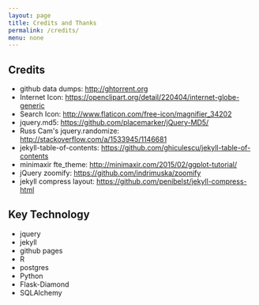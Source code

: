 ```yaml
---
layout: page
title: Credits and Thanks
permalink: /credits/
menu: none
---
```


## Credits

- github data dumps: http://ghtorrent.org
- Internet Icon: https://openclipart.org/detail/220404/internet-globe-generic
- Search Icon: http://www.flaticon.com/free-icon/magnifier_34202
- jquery.md5: https://github.com/placemarker/jQuery-MD5/
- Russ Cam's jquery.randomize: http://stackoverflow.com/a/1533945/1146681
- jekyll-table-of-contents: https://github.com/ghiculescu/jekyll-table-of-contents
- minimaxir fte_theme: http://minimaxir.com/2015/02/ggplot-tutorial/
- jQuery zoomify: https://github.com/indrimuska/zoomify
- jekyll compress layout: https://github.com/penibelst/jekyll-compress-html

## Key Technology

- jquery
- jekyll
- github pages
- R
- postgres
- Python
- Flask-Diamond
- SQLAlchemy
